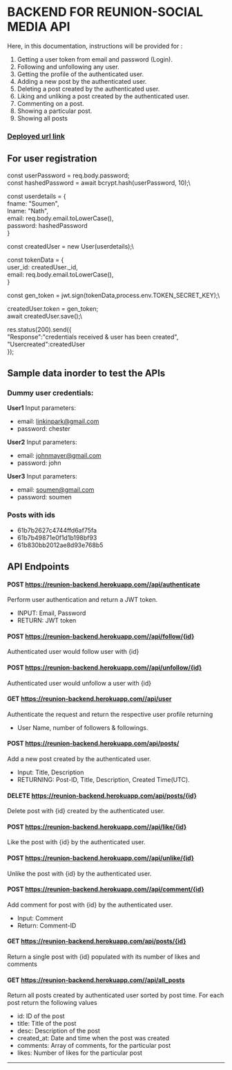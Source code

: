 # BACKEND FOR REUNION-SOCIAL MEDIA API

Here, in this documentation, instructions will be provided for :
1) Getting a user token from email and password (Login).
2) Following and unfollowing any user.
3) Getting the profile of the authenticated user.
4) Adding a new post by the authenticated user.
5) Deleting a post created by the authenticated user.
6) Liking and unliking a post created by the authenticated user.
7) Commenting on a post.
8) Showing a particular post.
9) Showing all posts


### [Deployed url link]( https://reunion-backend.herokuapp.com)

## For user registration 

const userPassword = req.body.password;\
const hashedPassword = await bcrypt.hash(userPassword, 10);\

<!--  console.log(req.body);
 console.log( hashedPassword ); -->
            

const userdetails = {\
            fname: "Soumen",\
            lname: "Nath",\
            email: req.body.email.toLowerCase(),\
            password: hashedPassword\
        }

const createdUser = new User(userdetails);\

const tokenData = {\
            user_id: createdUser._id,\
            email: req.body.email.toLowerCase(),\
        }

const gen_token =  jwt.sign(tokenData,process.env.TOKEN_SECRET_KEY);\
<!-- console.log("jwt token: " + gen_token); -->

createdUser.token = gen_token;\
await createdUser.save();\
        

res.status(200).send({\
    "Response":"credentials received & user has been created",\
    "Usercreated":createdUser\
});

## Sample data inorder to test the APIs

### Dummy user credentials:
**User1**
Input parameters:
- email: linkinpark@gmail.com
- password: chester

**User2**
Input parameters:
- email: johnmayer@gmail.com
- password: john

**User3**
Input parameters:
- email: soumen@gmail.com
- password: soumen

### Posts with ids
- 61b7b2627c4744ffd6af75fa
- 61b7b49871e0f1d1b198bf93
- 61b830bb2012ae8d93e768b5


## API Endpoints

#### POST https://reunion-backend.herokuapp.com//api/authenticate

 Perform user authentication and return a JWT token.
- INPUT: Email, Password
- RETURN: JWT token
    
   
    
####  POST https://reunion-backend.herokuapp.com//api/follow/{id} 
Authenticated user would follow user with {id}

#### POST https://reunion-backend.herokuapp.com//api/unfollow/{id} 
Authenticated user would unfollow a user with {id}

####  GET https://reunion-backend.herokuapp.com//api/user 
 Authenticate the request and return the respective user profile returning 
- User Name, number of followers & followings.

####  POST https://reunion-backend.herokuapp.com/api/posts/ 
Add a new post created by the authenticated user.
- Input: Title, Description
- RETURNING: Post-ID, Title, Description, Created Time(UTC).

####  DELETE https://reunion-backend.herokuapp.com/api/posts/{id} 
Delete post with {id} created by the authenticated user.

####  POST https://reunion-backend.herokuapp.com//api/like/{id} 
Like the post with {id} by the authenticated user.

####  POST https://reunion-backend.herokuapp.com//api/unlike/{id} 
Unlike the post with {id} by the authenticated user.

####  POST https://reunion-backend.herokuapp.com//api/comment/{id} 
Add comment for post with {id} by the authenticated user.
- Input: Comment
- Return: Comment-ID

####  GET https://reunion-backend.herokuapp.com/api/posts/{id} 
Return a single post with {id} populated with its number of likes and comments

####  GET https://reunion-backend.herokuapp.com//api/all_posts 
Return all posts created by authenticated user sorted by post time.
For each post return the following values
- id: ID of the post
- title: Title of the post
- desc: Description of the post
- created_at: Date and time when the post was created
- comments: Array of comments, for the particular post
- likes: Number of likes for the particular post


--------------------------------------------------------------------
